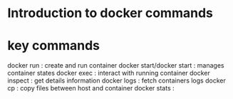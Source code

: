 # Introduction to docker commands

# key commands

docker run : create and run container
docker start/docker start : manages container states
docker exec : interact with running container
docker inspect : get details information
docker logs : fetch containers logs
docker cp : copy files between host and container
docker stats : 